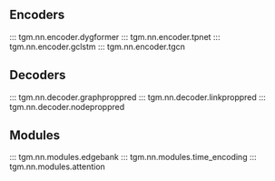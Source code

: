 ## Encoders

::: tgm.nn.encoder.dygformer
::: tgm.nn.encoder.tpnet
::: tgm.nn.encoder.gclstm
::: tgm.nn.encoder.tgcn

## Decoders

::: tgm.nn.decoder.graphproppred
::: tgm.nn.decoder.linkproppred
::: tgm.nn.decoder.nodeproppred

## Modules

::: tgm.nn.modules.edgebank
::: tgm.nn.modules.time_encoding
::: tgm.nn.modules.attention
